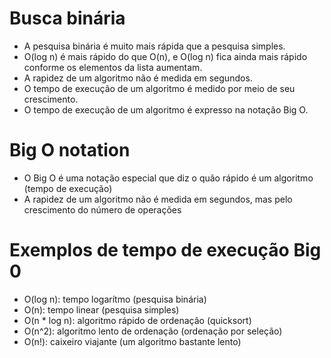 # Busca binária

* A pesquisa binária é muito mais rápida que a pesquisa simples.
* O(log n) é mais rápido do que O(n), e O(log n) fica ainda mais rápido conforme os elementos da lista aumentam.
* A rapidez de um algoritmo não é medida em segundos.
* O tempo de execução de um algoritmo é medido por meio de seu crescimento.
* O tempo de execução de um algoritmo é expresso na notação Big O.

# Big O notation
* O Big O é uma notação especial que diz o quão rápido é um algoritmo (tempo de execução)
* A rapidez de um algoritmo não é medida em segundos, mas pelo crescimento do número de operações

# Exemplos de tempo de execução Big 0
* O(log n): tempo logarítmo (pesquisa binária)
* O(n): tempo linear (pesquisa simples)
* O(n * log n): algoritmo rápido de ordenação (quicksort)
* O(n^2): algoritmo lento de ordenação (ordenação por seleção)
* O(n!): caixeiro viajante (um algoritmo bastante lento)



